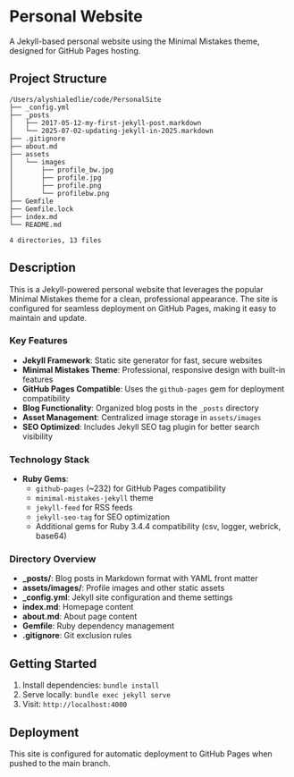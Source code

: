 # Personal Website

A Jekyll-based personal website using the Minimal Mistakes theme, designed for GitHub Pages hosting.

## Project Structure

```
/Users/alyshialedlie/code/PersonalSite
├── _config.yml
├── _posts
│   ├── 2017-05-12-my-first-jekyll-post.markdown
│   └── 2025-07-02-updating-jekyll-in-2025.markdown
├── .gitignore
├── about.md
├── assets
│   └── images
│       ├── profile_bw.jpg
│       ├── profile.jpg
│       ├── profile.png
│       └── profilebw.png
├── Gemfile
├── Gemfile.lock
├── index.md
└── README.md

4 directories, 13 files
```

## Description

This is a Jekyll-powered personal website that leverages the popular Minimal Mistakes theme for a clean, professional appearance. The site is configured for seamless deployment on GitHub Pages, making it easy to maintain and update.

### Key Features

- **Jekyll Framework**: Static site generator for fast, secure websites
- **Minimal Mistakes Theme**: Professional, responsive design with built-in features
- **GitHub Pages Compatible**: Uses the `github-pages` gem for deployment compatibility
- **Blog Functionality**: Organized blog posts in the `_posts` directory
- **Asset Management**: Centralized image storage in `assets/images`
- **SEO Optimized**: Includes Jekyll SEO tag plugin for better search visibility

### Technology Stack

- **Ruby Gems**: 
  - `github-pages` (~232) for GitHub Pages compatibility
  - `minimal-mistakes-jekyll` theme
  - `jekyll-feed` for RSS feeds
  - `jekyll-seo-tag` for SEO optimization
  - Additional gems for Ruby 3.4.4 compatibility (csv, logger, webrick, base64)

### Directory Overview

- **_posts/**: Blog posts in Markdown format with YAML front matter
- **assets/images/**: Profile images and other static assets
- **_config.yml**: Jekyll site configuration and theme settings
- **index.md**: Homepage content
- **about.md**: About page content
- **Gemfile**: Ruby dependency management
- **.gitignore**: Git exclusion rules

## Getting Started

1. Install dependencies: `bundle install`
2. Serve locally: `bundle exec jekyll serve`
3. Visit: `http://localhost:4000`

## Deployment

This site is configured for automatic deployment to GitHub Pages when pushed to the main branch.
